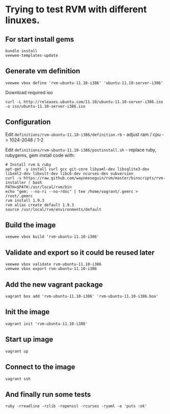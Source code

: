 # Trying to test RVM with different linuxes.

## For start install gems

    bundle install
    veewee-templates-update

## Generate vm definition

    veewee vbox define 'rvm-ubuntu-11.10-i386' 'ubuntu-11.10-server-i386'

Download required iso

    curl -L http://releases.ubuntu.com/11.10/ubuntu-11.10-server-i386.iso -o iso/ubuntu-11.10-server-i386.iso

## Configuration

Edit `definitions/rvm-ubuntu-11.10-i386/definition.rb` - adjust ram / cpu -> 1024-2048 / 1-2

Edit `definitions/rvm-ubuntu-11.10-i386/postinstall.sh` - replace ruby, rubygems, gem install code with:

    # Install rvm & ruby
    apt-get -y install curl gcc git-core libyaml-dev libsqlite3-dev libxml2-dev libxslt-dev libc6-dev ncurses-dev subversion
    curl -s https://raw.github.com/wayneeseguin/rvm/master/binscripts/rvm-installer | bash
    PATH=$PATH:/usr/local/rvm/bin
    echo "gem: --no-ri --no-rdoc" | tee /home/vagrant/.gemrc > /root/.gemrc
    rvm install 1.9.3
    rvm alias create default 1.9.3
    source /usr/local/rvm/environments/default

## Build the image

    veewee vbox build 'rvm-ubuntu-11.10-i386'

## Validate and export so it could be reused later

    veewee vbox validate rvm-ubuntu-11.10-i386
    veewee vbox export rvm-ubuntu-11.10-i386

## Add the new vagrant package

    vagrant box add 'rvm-ubuntu-11.10-i386' 'rvm-ubuntu-11.10-i386.box'

## Init the image

    vagrant init 'rvm-ubuntu-11.10-i386'

## Start up image

    vagrant up

## Connect to the image

    vagrant ssh

## And finally run some tests

    ruby -rreadline -rzlib -ropenssl -rcurses -ryaml -e 'puts :ok'
